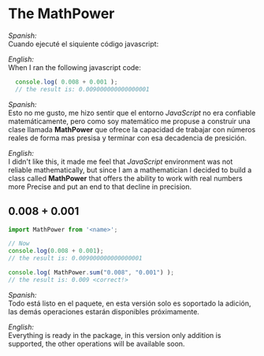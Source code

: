 # The MathPower

*Spanish:*   
Cuando ejecuté el siquiente código javascript:

*English:*   
When I ran the following javascript
code:
```javascript
  console.log( 0.008 + 0.001 ); 
  // the result is: 0.009000000000000001
```
*Spanish:*   
Esto no me gusto, me hizo sentir que
el entorno *JavaScript* no era confiable
matemáticamente, pero como soy matemático
me propuse a construir una clase llamada
**MathPower** que ofrece la capacidad de
trabajar con números reales de forma mas
presisa y terminar con esa decadencia de presición.

*English:*   
I didn't like this, it made me feel that *JavaScript* environment was not reliable mathematically, but since I am a mathematician I decided to build a class called **MathPower** that offers the ability to work with real numbers more Precise and put an end to that decline in precision.

## 0.008 + 0.001

```javascript
import MathPower from '<name>';

// Now
console.log(0.008 + 0.001);
// the result is: 0.009000000000000001

console.log( MathPower.sum("0.008", "0.001") );
// the result is: 0.009 <correct!>
```

*Spanish:*   
Todo está listo en el paquete, en esta
versión solo es soportado la adición,
las demás operaciones estarán disponibles
próximamente.

*English:*   
Everything is ready in the package, in this version only addition is supported, the other operations will be available soon.
